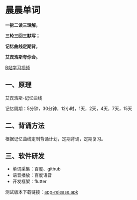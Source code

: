 # 晨晨单词

**一拆二读三理解，**

**三轮三回三默写；**

**记忆曲线定期背，**

**艾宾浩斯夸你会。**

[B站学习视频](https://www.bilibili.com/video/BV1g24y1e7pt?share_source=copy_web)

## 一、原理

艾宾浩斯-记忆曲线

记忆周期：5分钟，30分钟，12小时，1天，2天，4天，7天，15天

## 二、背诵方法

根据记忆曲线定制背诵计划，定期背诵，定期复习。

## 三、软件研发

- 单词采集：百度、github
- 语音播放：百度语音
- 开发框架：flutter

测试版本下载链接：[app-release.apk](https://github.com/lyming99/english/releases/download/1.0/app-release.apk)
